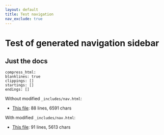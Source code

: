 ```yaml
---
layout: default
title: Test navigation
nav_exclude: true
---
```


Test of generated navigation sidebar
====================================

Just the docs
-------------

```
compress_html:
blanklines: true
clippings: []
startings: []
endings: []
```

Without modified `_includes/nav.html`:

- [This file](.): 88 lines, 6591 chars

With modified `_includes/nav.html`:

- [This file](.): 91 lines, 5613 chars
